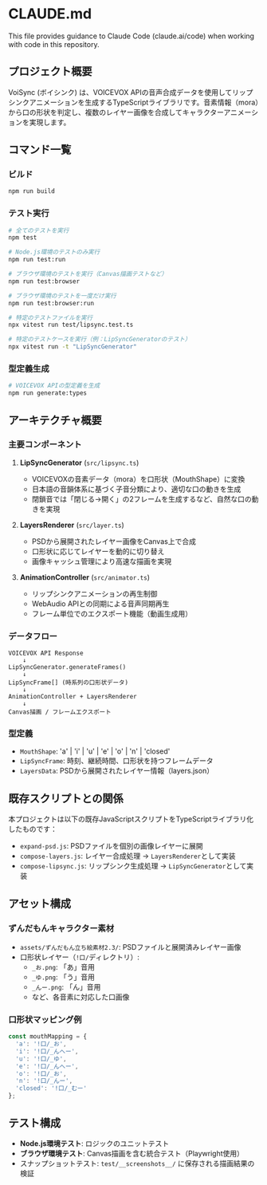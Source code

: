 # CLAUDE.md

This file provides guidance to Claude Code (claude.ai/code) when working with code in this repository.

## プロジェクト概要

VoiSync (ボイシンク) は、VOICEVOX APIの音声合成データを使用してリップシンクアニメーションを生成するTypeScriptライブラリです。音素情報（mora）から口の形状を判定し、複数のレイヤー画像を合成してキャラクターアニメーションを実現します。

## コマンド一覧

### ビルド
```bash
npm run build
```

### テスト実行
```bash
# 全てのテストを実行
npm test

# Node.js環境のテストのみ実行
npm run test:run

# ブラウザ環境のテストを実行（Canvas描画テストなど）
npm run test:browser

# ブラウザ環境のテストを一度だけ実行
npm run test:browser:run

# 特定のテストファイルを実行
npx vitest run test/lipsync.test.ts

# 特定のテストケースを実行（例：LipSyncGeneratorのテスト）
npx vitest run -t "LipSyncGenerator"
```

### 型定義生成
```bash
# VOICEVOX APIの型定義を生成
npm run generate:types
```

## アーキテクチャ概要

### 主要コンポーネント

1. **LipSyncGenerator** (`src/lipsync.ts`)
   - VOICEVOXの音素データ（mora）を口形状（MouthShape）に変換
   - 日本語の音韻体系に基づく子音分類により、適切な口の動きを生成
   - 閉鎖音では「閉じる→開く」の2フレームを生成するなど、自然な口の動きを実現

2. **LayersRenderer** (`src/layer.ts`)
   - PSDから展開されたレイヤー画像をCanvas上で合成
   - 口形状に応じてレイヤーを動的に切り替え
   - 画像キャッシュ管理により高速な描画を実現

3. **AnimationController** (`src/animator.ts`)
   - リップシンクアニメーションの再生制御
   - WebAudio APIとの同期による音声同期再生
   - フレーム単位でのエクスポート機能（動画生成用）

### データフロー

```
VOICEVOX API Response
    ↓
LipSyncGenerator.generateFrames()
    ↓
LipSyncFrame[] (時系列の口形状データ)
    ↓
AnimationController + LayersRenderer
    ↓
Canvas描画 / フレームエクスポート
```

### 型定義

- `MouthShape`: 'a' | 'i' | 'u' | 'e' | 'o' | 'n' | 'closed'
- `LipSyncFrame`: 時刻、継続時間、口形状を持つフレームデータ
- `LayersData`: PSDから展開されたレイヤー情報（layers.json）

## 既存スクリプトとの関係

本プロジェクトは以下の既存JavaScriptスクリプトをTypeScriptライブラリ化したものです：

- `expand-psd.js`: PSDファイルを個別の画像レイヤーに展開
- `compose-layers.js`: レイヤー合成処理 → `LayersRenderer`として実装
- `compose-lipsync.js`: リップシンク生成処理 → `LipSyncGenerator`として実装

## アセット構成

### ずんだもんキャラクター素材
- `assets/ずんだもん立ち絵素材2.3/`: PSDファイルと展開済みレイヤー画像
- 口形状レイヤー（`!口/`ディレクトリ）:
  - `_お.png`: 「あ」音用
  - `_ゆ.png`: 「う」音用
  - `_んー.png`: 「ん」音用
  - など、各音素に対応した口画像

### 口形状マッピング例
```typescript
const mouthMapping = {
  'a': '!口/_お',
  'i': '!口/_んへー', 
  'u': '!口/_ゆ',
  'e': '!口/_んへー',
  'o': '!口/_お',
  'n': '!口/_んー',
  'closed': '!口/_むー'
};
```

## テスト構成

- **Node.js環境テスト**: ロジックのユニットテスト
- **ブラウザ環境テスト**: Canvas描画を含む統合テスト（Playwright使用）
- スナップショットテスト: `test/__screenshots__/` に保存される描画結果の検証